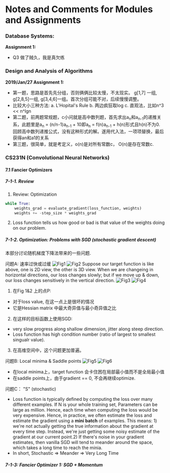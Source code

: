 # Notes and Comments for Modules and Assignments

### Database Systems: 
**Assignment 1:** 
- Q3 做了贼久，我是真欠练

### Design and Analysis of Algorithms
**2019/Jan/27 Assignment 1:**
- 第一题，思路是首先先分组，否则俩俩比较太慢，不太现实。 g[1,7] 一组, g[2,8,5]一组, g[3,4,6]一组。首次分组可能不对，后续慢慢调整。
- 比较大小三种方法: a. L'Hopital's Rule b. 两边疯狂取log c. 直观法，比如n^3 << n^lgn
- 第二题，前两题常规题，c小问就是高中数列题，首先求出a<sub>n</sub>和a<sub>n-1</sub>的递推关系，此题里是a<sub>n</sub> = (n/n-1)a<sub>n-1</sub> + 10即a<sub>n</sub> = f(n)a<sub>n-1</sub> + h(n)形式且h(n)不为0. 回顾高中数列递推公式，没有这种形式的解。遂用代入法，一项项替换，最后获得an和a1的关系
- 第三题，很简单，就是考定义，o(n)是对所有常数c， O(n)是存在常数c.

### CS231N (Convolutional Neural Networks)
#### 7.1 Fancier Optimizers 

##### 7-1-1. Review
1. Review: Optimization
```python
while True:
    weights_grad = evaluate_gradient(loss_function, weights)
    weights += -step_size * weights_grad
```
2. Loss function tells us how good or bad is that value of the weights doing on our problem.

##### 7-1-2. Optimization: Problems with SGD (stochastic gradient descent)
本部分讨论随机梯度下降法带来的一些问题.

问题A: 速率过快或过缓
![Fig1](http://github.com/master.jpg)
![Fig2](http://github.com/master.jpg)
Suppose our target function is like above, one is 2D view, the other is 3D view. When we are changeing in horizontal directions, our loss changes slowly; but if we move up & down, our loss changes sensitively in the vertical direction.
![Fig3](http://github.com/master.jpg)
![Fig4](http://github.com/master.jpg)
1. 在Fig 1&2 上的点P:
- 对于loss value, 在这一点上是很坏的情况
- 它是Hessian matrix 中最大奇异值与最小奇异值之比
2. 在这样的目标函数上使用SGD:
- very slow progress along shallow dimension, jitter along steep direction.
- Loss function has high condition number (ratio of largest to smallest singualr value).
3. 在高维空间中，这个问题更加普遍。

问题B: Local minima & Saddle points
![Fig5](http://github.com/master.jpg)
![Fig6](http://github.com/master.jpg)
- 在local minima上，target function 会卡住困在局部最小值而不是全局最小值
- 在saddle points上，由于gradient == 0, 不会再继续optimize.

问题C： "S" (stochastic)
- Loss function is typically defined by computing the loss over many different examples. If N is your whole training set, Parameters can be large as million. Hence, each time when computing the loss would be very expensive. Hence, in practice, we often estimate the loss and estimate the gradient using a **mini batch** of examples. This means: 1) we're not actually getting the true information about the gradient at every time step. Instead, we're just getting some noisy estimate of the gradient at our current point.2) If there's noise in your gradient estimates, then vanilla SGD will tend to meander around the space, which takes a long time to reach the minia.
- In short, Stochastic => Meander => Very Long Time

##### 7-1-3: Fancier Optimizer 1: SGD + Momentum


